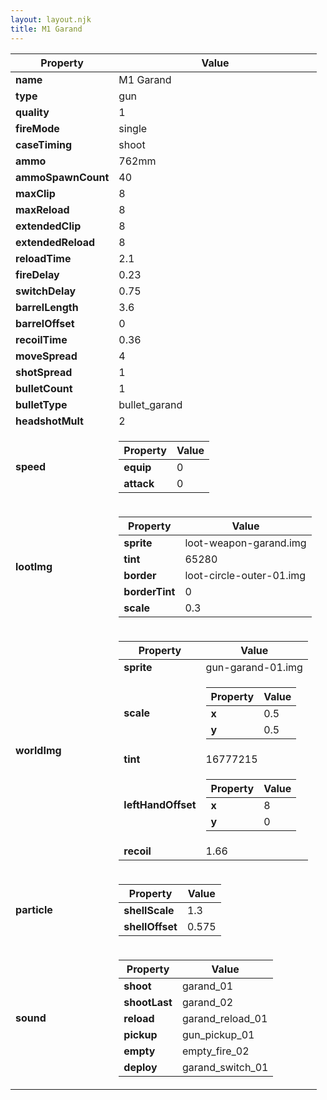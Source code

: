 ```yaml
---
layout: layout.njk
title: M1 Garand
---
```


<table><thead><tr><th>Property</th><th>Value</th></tr></thead><tbody><tr><td><b>name</b></td><td>M1 Garand</td></tr><tr><td><b>type</b></td><td>gun</td></tr><tr><td><b>quality</b></td><td>1</td></tr><tr><td><b>fireMode</b></td><td>single</td></tr><tr><td><b>caseTiming</b></td><td>shoot</td></tr><tr><td><b>ammo</b></td><td>762mm</td></tr><tr><td><b>ammoSpawnCount</b></td><td>40</td></tr><tr><td><b>maxClip</b></td><td>8</td></tr><tr><td><b>maxReload</b></td><td>8</td></tr><tr><td><b>extendedClip</b></td><td>8</td></tr><tr><td><b>extendedReload</b></td><td>8</td></tr><tr><td><b>reloadTime</b></td><td>2.1</td></tr><tr><td><b>fireDelay</b></td><td>0.23</td></tr><tr><td><b>switchDelay</b></td><td>0.75</td></tr><tr><td><b>barrelLength</b></td><td>3.6</td></tr><tr><td><b>barrelOffset</b></td><td>0</td></tr><tr><td><b>recoilTime</b></td><td>0.36</td></tr><tr><td><b>moveSpread</b></td><td>4</td></tr><tr><td><b>shotSpread</b></td><td>1</td></tr><tr><td><b>bulletCount</b></td><td>1</td></tr><tr><td><b>bulletType</b></td><td>bullet_garand</td></tr><tr><td><b>headshotMult</b></td><td>2</td></tr><tr><td><b>speed</b></td><td><table><thead><tr><th>Property</th><th>Value</th></tr></thead><tbody><tr><td><b>equip</b></td><td>0</td></tr><tr><td><b>attack</b></td><td>0</td></tr></tbody></table></td></tr><tr><td><b>lootImg</b></td><td><table><thead><tr><th>Property</th><th>Value</th></tr></thead><tbody><tr><td><b>sprite</b></td><td>loot-weapon-garand.img</td></tr><tr><td><b>tint</b></td><td>65280</td></tr><tr><td><b>border</b></td><td>loot-circle-outer-01.img</td></tr><tr><td><b>borderTint</b></td><td>0</td></tr><tr><td><b>scale</b></td><td>0.3</td></tr></tbody></table></td></tr><tr><td><b>worldImg</b></td><td><table><thead><tr><th>Property</th><th>Value</th></tr></thead><tbody><tr><td><b>sprite</b></td><td>gun-garand-01.img</td></tr><tr><td><b>scale</b></td><td><table><thead><tr><th>Property</th><th>Value</th></tr></thead><tbody><tr><td><b>x</b></td><td>0.5</td></tr><tr><td><b>y</b></td><td>0.5</td></tr></tbody></table></td></tr><tr><td><b>tint</b></td><td>16777215</td></tr><tr><td><b>leftHandOffset</b></td><td><table><thead><tr><th>Property</th><th>Value</th></tr></thead><tbody><tr><td><b>x</b></td><td>8</td></tr><tr><td><b>y</b></td><td>0</td></tr></tbody></table></td></tr><tr><td><b>recoil</b></td><td>1.66</td></tr></tbody></table></td></tr><tr><td><b>particle</b></td><td><table><thead><tr><th>Property</th><th>Value</th></tr></thead><tbody><tr><td><b>shellScale</b></td><td>1.3</td></tr><tr><td><b>shellOffset</b></td><td>0.575</td></tr></tbody></table></td></tr><tr><td><b>sound</b></td><td><table><thead><tr><th>Property</th><th>Value</th></tr></thead><tbody><tr><td><b>shoot</b></td><td>garand_01</td></tr><tr><td><b>shootLast</b></td><td>garand_02</td></tr><tr><td><b>reload</b></td><td>garand_reload_01</td></tr><tr><td><b>pickup</b></td><td>gun_pickup_01</td></tr><tr><td><b>empty</b></td><td>empty_fire_02</td></tr><tr><td><b>deploy</b></td><td>garand_switch_01</td></tr></tbody></table></td></tr></tbody></table>
